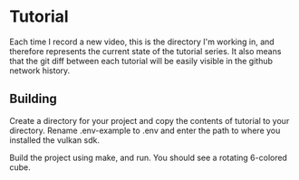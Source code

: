 # Tutorial

Each time I record a new video, this is the directory I'm working in, and therefore represents the current state of the tutorial series. It also means that the git diff between each tutorial will be easily visible in the github network history.

## Building

Create a directory for your project and copy the contents of tutorial to your directory. Rename .env-example to .env and enter the path to where you installed the vulkan sdk.

Build the project using make, and run. You should see a rotating 6-colored cube.
